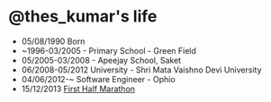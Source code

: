 @thes_kumar's life
===============

- 05/08/1990 Born
- ~1996-03/2005 - Primary School - Green Field
- 05/2005-03/2008 - Apeejay School, Saket
- 06/2008-05/2012 University - Shri Mata Vaishno Devi University
- 04/06/2012-~ Software Engineer - Ophio
- 15/12/2013 [First Half Marathon](http://j.mp/sk-marathan-1)

